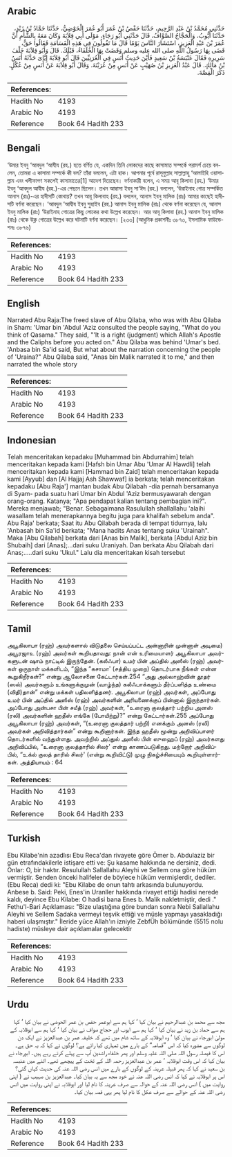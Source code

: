 ## Arabic


<div dir="rtl" lang="ar" style={{fontSize:'larger',backgroundColor:'#f8f9fa',padding:20}}>
حَدَّثَنِي مُحَمَّدُ بْنُ عَبْدِ الرَّحِيمِ، حَدَّثَنَا حَفْصُ بْنُ عُمَرَ أَبُو عُمَرَ الْحَوْضِيُّ، حَدَّثَنَا حَمَّادُ بْنُ زَيْدٍ، حَدَّثَنَا أَيُّوبُ، وَالْحَجَّاجُ الصَّوَّافُ، قَالَ حَدَّثَنِي أَبُو رَجَاءٍ، مَوْلَى أَبِي قِلاَبَةَ وَكَانَ مَعَهُ بِالشَّأْمِ أَنَّ عُمَرَ بْنَ عَبْدِ الْعَزِيزِ، اسْتَشَارَ النَّاسَ يَوْمًا قَالَ مَا تَقُولُونَ فِي هَذِهِ الْقَسَامَةِ فَقَالُوا حَقٌّ، قَضَى بِهَا رَسُولُ اللَّهِ صلى الله عليه وسلم وَقَضَتْ بِهَا الْخُلَفَاءُ، قَبْلَكَ‏.‏ قَالَ وَأَبُو قِلاَبَةَ خَلْفَ سَرِيرِهِ فَقَالَ عَنْبَسَةُ بْنُ سَعِيدٍ فَأَيْنَ حَدِيثُ أَنَسٍ فِي الْعُرَنِيِّينَ قَالَ أَبُو قِلاَبَةَ إِيَّاىَ حَدَّثَهُ أَنَسُ بْنُ مَالِكٍ‏.‏ قَالَ عَبْدُ الْعَزِيزِ بْنُ صُهَيْبٍ عَنْ أَنَسٍ مِنْ عُرَيْنَةَ‏.‏ وَقَالَ أَبُو قِلاَبَةَ عَنْ أَنَسٍ مِنْ عُكْلٍ‏.‏ ذَكَرَ الْقِصَّةَ‏.‏
</div>
<div style={{backgroundColor:'#f8f9fa',padding:20, marginBottom: 10}}><table> <thead> <tr> <th>References:</th> <th></th> </tr> </thead> <tbody><tr><td>Hadith No</td><td>4193</td></tr><tr><td>Arabic No</td><td>4193</td></tr><tr><td>Reference</td><td>Book 64 Hadith 233</td></tr></tbody></table></div>

## Bengali


<div dir="ltr" lang="bn" style={{fontSize:'larger',backgroundColor:'#f8f9fa',padding:20}}>
‘উমার ইবনু ‘আবদুল ‘আযীয (রহ.) হতে বর্ণিত যে, একদিন তিনি লোকদের কাছে কাসামাত সম্পর্কে পরামর্শ চেয়ে বললেন, তোমরা এ কাসামা সম্পর্কে কী বল? তাঁরা বললেন, এটা হাক। আপনার পূর্বে রাসূলুল্লাহ সাল্লাল্লাহু ‘আলাইহি ওয়াসাল্লাম এবং খলীফাগণ সকলেই কাসামাতের[1] আদেশ দিয়েছেন। বর্ণনাকারী বলেন, এ সময় আবূ কিলাবা (রহ.) ‘উমার ইবনু ‘আবদুল আযীয (রহ.)-এর পেছনে ছিলেন। তখন আম্বাসা ইবনু সা‘ঈদ (রহ.) বললেন, ‘উরাইনাহ গোত্র সম্পর্কিত আনাস (রাঃ)-এর হাদীসটি কোথায়? তখন আবূ কিলাবাহ (রহ.) বললেন, আনাস ইবনু মালিক (রাঃ) আমার কাছেই হাদীসটি বর্ণনা করেছেন। ‘আবদুল ‘আযীয ইবনু সুহাইব (রহ.) আনাস ইবনু মালিক (রাঃ) থেকে বর্ণনা করেছেন যে, আনাস ইবনু মালিক (রাঃ) ‘উরাইনাহ গোত্রের কিছু লোকের কথা উল্লেখ করেছেন। আর আবূ কিলাবা (রহ.) আনাস ইবনু মালিক (রাঃ) থেকে উক্ল গোত্রের উল্লেখ করে ঘটনাটি বর্ণনা করেছেন। [২৩৩] (আধুনিক প্রকাশনীঃ ৩৮৭৩, ইসলামিক ফাউন্ডেশনঃ ৩৮৭৬)
</div>
<div style={{backgroundColor:'#f8f9fa',padding:20, marginBottom: 10}}><table> <thead> <tr> <th>References:</th> <th></th> </tr> </thead> <tbody><tr><td>Hadith No</td><td>4193</td></tr><tr><td>Arabic No</td><td>4193</td></tr><tr><td>Reference</td><td>Book 64 Hadith 233</td></tr></tbody></table></div>

## English


<div dir="ltr" lang="en" style={{fontSize:'larger',backgroundColor:'#f8f9fa',padding:20}}>
Narrated Abu Raja:The freed slave of Abu Qilaba, who was with Abu Qilaba in Sham: 'Umar bin 'Abdul 'Aziz consulted the people saying, "What do you think of Qasama." They said, "'It is a right (judgment) which Allah's Apostle and the Caliphs before you acted on." Abu Qilaba was behind 'Umar's bed. 'Anbasa bin Sa'id said, But what about the narration concerning the people of 'Uraina?" Abu Qilaba said, "Anas bin Malik narrated it to me," and then narrated the whole story
</div>
<div style={{backgroundColor:'#f8f9fa',padding:20, marginBottom: 10}}><table> <thead> <tr> <th>References:</th> <th></th> </tr> </thead> <tbody><tr><td>Hadith No</td><td>4193</td></tr><tr><td>Arabic No</td><td>4193</td></tr><tr><td>Reference</td><td>Book 64 Hadith 233</td></tr></tbody></table></div>

## Indonesian


<div dir="ltr" lang="id" style={{fontSize:'larger',backgroundColor:'#f8f9fa',padding:20}}>
Telah menceritakan kepadaku [Muhammad bin Abdurrahim] telah menceritakan kepada kami [Hafsh bin Umar Abu 'Umar Al Hawdli] telah menceritakan kepada kami [Hammad bin Zaid] telah menceritakan kepada kami [Ayyub] dan [Al Hajjaj Ash Shawwaf] ia berkata; telah menceritakan kepadaku [Abu Raja'] mantan budak Abu Qilabah -dia pernah bersamanya di Syam- pada suatu hari Umar bin Abdul 'Aziz bermusyawarah dengan orang-orang. Katanya; "Apa pendapat kalian tentang pembagian ini?". Mereka menjawab; "Benar. Sebagaimana Rasulullah shallallahu 'alaihi wasallam telah menerapkannya begitu juga para khalifah sebelum anda". Abu Raja' berkata; Saat itu Abu Qilabah berada di tempat tidurnya, lalu 'Anbasah bin Sa'id berkata; "Mana hadits Anas tentang suku 'Urainah". Maka [Abu Qilabah] berkata dari [Anas bin Malik], berkata [Abdul Aziz bin Shubaih] dari [Anas];...dari suku Uraniyah. Dan berkata Abu Qilabah dari Anas;.....dari suku 'Ukul." Lalu dia menceritakan kisah tersebut
</div>
<div style={{backgroundColor:'#f8f9fa',padding:20, marginBottom: 10}}><table> <thead> <tr> <th>References:</th> <th></th> </tr> </thead> <tbody><tr><td>Hadith No</td><td>4193</td></tr><tr><td>Arabic No</td><td>4193</td></tr><tr><td>Reference</td><td>Book 64 Hadith 233</td></tr></tbody></table></div>

## Tamil


<div dir="ltr" lang="ta" style={{fontSize:'larger',backgroundColor:'#f8f9fa',padding:20}}>
அபூகிலாபா (ரஹ்) அவர்களால் விடுதலை செய்யப்பட்ட அன்னாரின் முன்னாள் அடிமை) அபூரஜாஉ (ரஹ்) அவர்கள் கூறியதாவது: நான் என் உரிமையாளர் அபூகிலாபா அவர்களுடன் ஷாம் நாட்டில் இருந்தேன். (கலீஃபா) உமர் பின் அப்தில் அஸீஸ் (ரஹ்) அவர்கள் ஒருநாள் மக்களிடம், “இந்த “கசாமா' (சத்திய முறை) தொடர்பாக நீங்கள் என்ன கூறுகிறீர்கள்?” என்று ஆலோசனை கேட்டார்கள்.254 “அது அல்லாஹ்வின் தூதர் (ஸல்) அவர்களும் உங்களுக்குமுன் (வாழ்ந்த) கலீஃபாக்களும் தீர்ப்பளித்த உண்மை (விதி)தான்” என்று மக்கள் பதிலளித்தனர். அபூகிலாபா (ரஹ்) அவர்கள், அப்போது உமர் பின் அப்தில் அஸீஸ் (ரஹ்) அவர்களின் அரியணைக்குப் பின்னால் இருந்தார்கள். அப்போது அன்பசா பின் சயீத் (ரஹ்) அவர்கள், “உரைனா குலத்தார் பற்றிய அனஸ் (ரலி) அவர்களின் ஹதீஸ் எங்கே (போயிற்று)?” என்று கேட்டார்கள்.255 அப்போது அபூகிலாபா (ரஹ்) அவர்கள், “(உரைனா குலத்தார் பற்றி) எனக்கும் அனஸ் (ரலி) அவர்கள் அறிவித்தார்கள்” என்று கூறினார்கள். இந்த ஹதீஸ் மூன்று அறிவிப்பாளர் தொடர்களில் வந்துள்ளது. அவற்றில் அப்துல் அஸீஸ் பின் ஸுஹைப் (ரஹ்) அவர்களது அறிவிப்பில், “உரைனா குலத்தாரில் சிலர்' என்று காணப்படுகிறது. மற்றோர் அறிவிப்பில், “உக்ல் குலத் தாரில் சிலர்' (என்று கூறிவிட்டு) முழு நிகழ்ச்சியையும் கூறியுள்ளார்கள். அத்தியாயம் : 64
</div>
<div style={{backgroundColor:'#f8f9fa',padding:20, marginBottom: 10}}><table> <thead> <tr> <th>References:</th> <th></th> </tr> </thead> <tbody><tr><td>Hadith No</td><td>4193</td></tr><tr><td>Arabic No</td><td>4193</td></tr><tr><td>Reference</td><td>Book 64 Hadith 233</td></tr></tbody></table></div>

## Turkish


<div dir="ltr" lang="tr" style={{fontSize:'larger',backgroundColor:'#f8f9fa',padding:20}}>
Ebu Kilabe'nin azadlısı Ebu Reca'dan rivayete göre Ömer b. Abdulaziz bir gün etrafındakilerle istişare etti ve: Şu kasame hakkında ne dersiniz, dedi. Onlar: O, bir haktır. Resulullah Sallallahu Aleyhi ve Sellem ona göre hüküm vermiştir. Senden önceki halifeler de böylece hüküm vermişlerdir, dediler. (Ebu Reca) dedi ki: "Ebu Kilabe de onun tahtı arkasında bulunuyordu. Anbese b. Said: Peki, Enes'in Uranller hakkında rivayet ettiği hadisi nerede kaldı, deyince Ebu Kilabe: O hadisi bana Enes b. Malik nakletmiştir, dedi ." Fethu'l-Bari Açıklaması: "Bize ulaştığına göre bundan sonra Nebi Sallallahu Aleyhi ve Sellem Sadaka vermeyi teşvik ettiği ve müsle yapmayı yasakladığı haberi ulaşmıştır." İleride yüce Allah'ın izniyle ZebfÜh bölümünde (5515 nolu hadiste) müsleye dair açıklamalar gelecektir
</div>
<div style={{backgroundColor:'#f8f9fa',padding:20, marginBottom: 10}}><table> <thead> <tr> <th>References:</th> <th></th> </tr> </thead> <tbody><tr><td>Hadith No</td><td>4193</td></tr><tr><td>Arabic No</td><td>4193</td></tr><tr><td>Reference</td><td>Book 64 Hadith 233</td></tr></tbody></table></div>

## Urdu


<div dir="rtl" lang="ur" style={{fontSize:'larger',backgroundColor:'#f8f9fa',padding:20}}>
مجھ سے محمد بن عبدالرحیم نے بیان کیا ‘ کہا ہم سے ابوعمر حفص بن عمر الحوضی نے بیان کیا ‘ کہا ہم سے حماد بن زید نے بیان کیا ‘ کہا ہم سے ایوب اور حجاج صواف نے بیان کیا ‘ کہا ہم سے ابوقلابہ کے مولیٰ ابورجاء نے بیان کیا ‘ وہ ابوقلابہ کے ساتھ شام میں تھے کہ خلیفہ عمر بن عبدالعزیز نے ایک دن لوگوں سے مشورہ کیا کہ اس ”قسامہ“ کے بارے میں تمہاری کیا رائے ہے؟ لوگوں نے کہا کہ یہ حق ہے۔ اس کا فیصلہ رسول اللہ صلی اللہ علیہ وسلم اور پھر خلفاء راشدین آپ سے پہلے کرتے رہے ہیں۔ ابورجاء نے بیان کیا کہ اس وقت ابوقلابہ ‘ عمر بن عبدالعزیز رحمہ اللہ کے تخت کے پیچھے تھے۔ اتنے میں عنبسہ بن سعید نے کہا کہ پھر قبیلہ عرینہ کے لوگوں کے بارے میں انس رضی اللہ عنہ کی حدیث کہاں گئی؟ اس پر ابوقلابہ نے کہا کہ انس رضی اللہ عنہ نے خود مجھ سے یہ بیان کیا۔ عبدالعزیز بن صہیب نے ( اپنی روایت میں ) انس رضی اللہ عنہ کے حوالہ سے صرف عرینہ کا نام لیا اور ابوقلابہ نے اپنی روایت میں انس رضی اللہ عنہ کے حوالے سے صرف عکل کا نام لیا پھر یہی قصہ بیان کیا۔
</div>
<div style={{backgroundColor:'#f8f9fa',padding:20, marginBottom: 10}}><table> <thead> <tr> <th>References:</th> <th></th> </tr> </thead> <tbody><tr><td>Hadith No</td><td>4193</td></tr><tr><td>Arabic No</td><td>4193</td></tr><tr><td>Reference</td><td>Book 64 Hadith 233</td></tr></tbody></table></div>